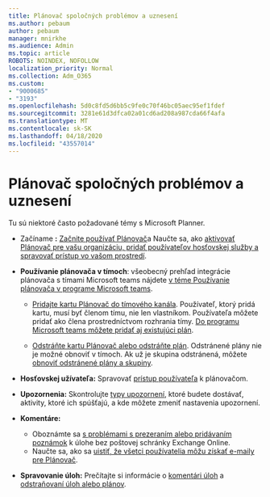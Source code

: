 ```yaml
---
title: Plánovač spoločných problémov a uznesení
ms.author: pebaum
author: pebaum
manager: mnirkhe
ms.audience: Admin
ms.topic: article
ROBOTS: NOINDEX, NOFOLLOW
localization_priority: Normal
ms.collection: Adm_O365
ms.custom:
- "9000685"
- "3193"
ms.openlocfilehash: 5d0c8fd5d6bb5c9fe0c70f46bc05aec95ef1fdef
ms.sourcegitcommit: 3281e61d3dfca02a01cd6ad208a987cda66f4afa
ms.translationtype: MT
ms.contentlocale: sk-SK
ms.lasthandoff: 04/18/2020
ms.locfileid: "43557014"
---
```

# <a name="planner-common-issues-and-resolutions"></a>Plánovač spoločných problémov a uznesení

Tu sú niektoré často požadované témy s Microsoft Planner.
 
- Začíname **:** [Začnite používať Plánovač](https://support.office.com/article/microsoft-planner-help-4a9a13c6-3adf-4a60-a6fc-15c0b15e16fc)a Naučte sa, ako [aktivovať Plánovač pre vašu organizáciu, pridať používateľov hosťovskej služby a spravovať prístup vo vašom prostredí](https://docs.microsoft.com/office365/planner/planner-for-admins).

- **Používanie plánovača v tímoch**: všeobecný prehľad integrácie plánovača s tímami Microsoft teams nájdete [v téme Používanie plánovača v programe Microsoft teams](https://support.office.com/article/62798a9f-e8f7-4722-a700-27dd28a06ee0).

     - [Pridajte kartu Plánovač do tímového kanála](https://support.office.com/article/62798a9f-e8f7-4722-a700-27dd28a06ee0#bkmk_addaplannertabtoateamchannel). Používateľ, ktorý pridá kartu, musí byť členom tímu, nie len vlastníkom. Používateľa môžete pridať ako člena prostredníctvom rozhrania tímy. [Do programu Microsoft teams môžete pridať aj existujúci plán](https://techcommunity.microsoft.com/t5/Planner-Blog/Bringing-a-Plan-into-Microsoft-Teams/ba-p/57463).

    - [Odstráňte kartu Plánovač alebo odstráňte plán](https://support.office.com/article/62798a9f-e8f7-4722-a700-27dd28a06ee0#bkmk_removeaplannertabordeleteaplan). Odstránené plány nie je možné obnoviť v tímoch. Ak už je skupina odstránená, môžete [obnoviť odstránené plány a skupiny](https://techcommunity.microsoft.com/t5/planner-blog/microsoft-planner-now-you-can-recover-deleted-plans-and-groups/ba-p/362242
).
 
- **Hosťovskej užívateľa:** Spravovať [prístup používateľa](https://support.office.com/article/guest-access-in-microsoft-planner-cc5d7f96-dced-4da4-ab62-08c72d9759c6) k plánovačom.
 
- **Upozornenia:** Skontrolujte [typy upozornení](https://support.office.com/article/stay-on-top-of-tasks-and-plans-with-email-and-notifications-cce223d6-b0ae-43cf-a080-266e2414a859), ktoré budete dostávať, aktivity, ktoré ich spúšťajú, a kde môžete zmeniť nastavenia upozornení.
 
- **Komentáre:** 
   - Oboznámte sa [s problémami s prezeraním alebo pridávaním poznámok](https://docs.microsoft.com/office365/planner/planner-for-admins#can-people-in-my-organization-use-planner-if-they-dont-have-an-exchange-online-mailbox) k úlohe bez poštovej schránky Exchange Online.
   - Naučte sa, ako sa [uistiť, že všetci používatelia môžu získať e-maily pre Plánovač](https://docs.microsoft.com/office365/planner/planner-for-admins#how-do-i-make-sure-all-my-users-can-get-emails-forplanner).

- **Spravovanie úloh:** Prečítajte si informácie o [komentári úloh](https://support.office.com/article/comment-on-tasks-in-microsoft-planner-fd4aedde-7785-4cd0-96ee-122fbc9140e1) a [odstraňovaní úloh alebo plánov](https://support.office.com/article/delete-a-task-or-plan-39e10e78-13f0-446d-94cd-9e562648497a).
